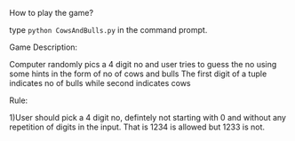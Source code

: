 How to play the game?

type `python CowsAndBulls.py` in the command prompt.


Game Description:

Computer randomly pics a 4 digit no and user tries to guess the no using some hints in the form of no of cows and bulls
The first digit of a tuple indicates no of bulls while second indicates cows

Rule:

1)User should pick a 4 digit no, defintely not starting with 0 and without any repetition of digits in the input. That is 1234 is allowed but 1233 is not.
